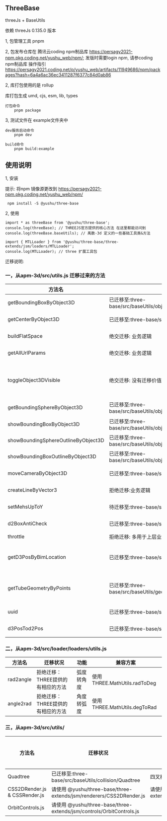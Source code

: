 ## ThreeBase

threeJs + BaseUtils

依赖 threeJs 0.135.0 版本

1, 包管理工具 pnpm

2, 包发布仓库在 腾讯云coding npm制品库 https://persagy2021-npm.pkg.coding.net/yushu_web/npm/; 发版时需要login npm, 请参coding npm制品库 操作指引 https://persagy2021.coding.net/p/yushu_web/artifacts/11949686/npm/packages?hash=6a4a6ac36ec3411287f6377c84d0ab86

2, 库打包使用的是 rollup

   库打包生成 umd, cjs, esm, lib, types

```
打包命令
    pnpm package
```

3, 测试文件在 example文件夹中

```
dev服务启动命令
    pnpm dev
```

```
build命令
    pnpm build:example
```

## 使用说明

1, 安装

提示: 将npm 镜像源更改到 https://persagy2021-npm.pkg.coding.net/yushu_web/npm/

` npm install -S @yushu/three-base`

2, 使用

```
import * as threeBase from '@yushu/three-base';
console.log(threeBase); // THREEJS官方提供的核心方法 在这里都能访问到
console.log(threeBase.baseUtils); // 禹数-3d 定义的一些基础工具类&方法

import { MTLLoader } from '@yushu/three-base/three-extends/jsm/loaders/MTLLoader';
console.log(MTLLoader); // three 扩展工具包

```

迁移说明:

### 一，从apm-3d/src/utils.js 迁移过来的方法

| 方法名                              | 迁移状况                                                                          | 功能                                                   | 兼容方案                                       |
| ----------------------------------- | --------------------------------------------------------------------------------- | ------------------------------------------------------ | ---------------------------------------------- |
| getBoundingBoxByObject3D            | 已迁移至:three-base/src/baseUtils/object3d/getBoundingBoxByObject3D.ts            | 获取mesh包围盒                                         | -                                              |
| getCenterByObject3D                 | 已迁移至:three-base/src/baseUtils/object3d/getCenterByObject3D.ts                 | 获取mesh的中心的                                       | -                                              |
| buildFlatSpace                      | 绝交迁移: 业务逻辑                                                                | --                                                     | 迁移至业务代码中                               |
| getAllUrlParams                     | 绝交迁移: 业务逻辑                                                                | --                                                     | 迁移至业务代码                                 |
| toggleObject3DVisible               | 绝交迁移: 没有迁移价值                                                            | --                                                     | 使用Mesh.visible 切换即可,没有必要抽成一个方法 |
| getBoundingSphereByObject3D         | 已迁移至:three-base/src/baseUtils/object3d/getBoundingSphereByObject3D.ts         | 获取mesh的包围球                                       |                                                |
| showBoundingBoxByObject3D           | 已迁移至:three-base/src/baseUtils/object3d/showBoundingBoxByObject3D.ts           | 显示Mesh包围盒                                         |                                                |
| showBoundingSphereOutlineByObject3D | 已迁移至:three-base/src/baseUtils/object3d/showBoundingSphereOutlineByObject3D.ts | 显示包围球线框                                         |                                                |
| showBoundingBoxOutlineByObject3D    | 已迁移至:three-base/src/baseUtils/object3d/showBoundingBoxOutlineByObject3D.ts    | 显示Mesh包围盒线框                                     |                                                |
| moveCameraByObject3D                | 已迁移至:three-base/src/baseUtils/object3d/moveCameraByObject3D.ts                | 移动相机到mesh满屏视角                                 |                                                |
| createLineByVector3                 | 拒绝迁移:业务逻辑                                                                 | 创建飞行线属于业务逻辑                                 | 迁移至业务代码                                 |
| setMehsUpToY                        | 待迁移至:three-base/src/baseUtils/object3d/setMehsUpToY.ts                        | 将模型从Z轴向上改为 Y轴向上                            |                                                |
| d2BoxAntiCheck                      | 已迁移至:three-base/src/baseUtils/collision/moveCameraByObject3D.ts               | 矩形模型防碰撞检测                                     |                                                |
| throttle                            | 拒绝迁移: 多用于上层业务                                                          | 节流器                                                 |                                                |
| getD3PosByBimLocation               | 已迁移至:three-base/src/baseUtils/maths/getD3PosByBimLocation.ts                  | 从bimLocation 解析出空间3维坐标, 其中做了Y轴转换的处理 |                                                |
| getTubeGeometryByPoints             | 已迁移至:three-base/src/baseUtils/geometry/getTubeGeometryByPoints.ts             | 将3d 路径 解析成 管道缓冲几何体 TubeGeometry           |                                                |
| uuid                                | 已迁移至:three-base/src/baseUtils/maths/getUUID.ts                                | 随机生成一个唯一id                                     |                                                |
| d3PosTod2Pos                        | 已迁移至:three-base/src/baseUtils/maths/d3PosTod2Pos.ts待迁                       | 将3维坐标转换为 2维像素坐标                            |                                                |

### 二，从apm-3d/src/loader/loaders/utils.js

| 方法名    | 迁移状况                          | 功能       | 兼容方案                     |
| --------- | --------------------------------- | ---------- | ---------------------------- |
| rad2angle | 拒绝迁移：THREE提供的有相应的方法 | 弧度转角度 | 使用THREE.MathUtils.radToDeg |
| angle2rad | 拒绝迁移：THREE提供的有相应的方法 | 角度转弧度 | 使用THREE.MathUtils.degToRad |

### 三，从apm-3d/src/utils/

| 方法名                         | 迁移状况                                                            | 功能                                                                | 兼容方案 |
| ------------------------------ | ------------------------------------------------------------------- | ------------------------------------------------------------------- | -------- |
| Quadtree                       | 已迁移至:three-base/src/baseUtils/collision/Quadtree                | 四叉树                                                              | -        |
| CSS2DRender.js & CSSRender.js | 请使用 @yushu/three-base/three-extends/jsm/renderers/CSS2DRender.js | 请使用 @yushu/three-base/three-extends/jsm/renderers/CSS2DRender.js |          |
| OrbitControls.js               | 请使用 @yushu/three-base/three-extends/jsm/controls/OrbitControls.js                                                              |                                                                     |          |
